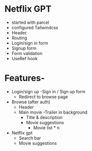 # Netflix GPT

- started with parcel
- configured Tailwindcss
- Header
- Routing
- Login/sign in form
- Signup form
- Form validation
- UseRef hook


# Features-
- Login/sign up
    -Sign in / Sign up form
    - Redirect to browse page
- Browse (after auth)
    - Header
    - Main movie
        -Trailer in background
        - Title & description
        - Movie suggestions
            -  Movie list * n
- Netflix gpt
    - Search bar
    - Movie suggestions      